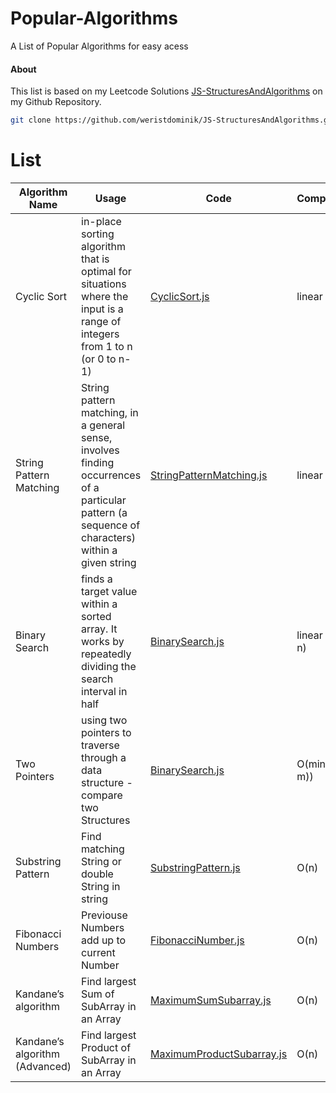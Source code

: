 # Popular-Algorithms

A List of Popular Algorithms for easy acess

#### About

This list is based on my Leetcode Solutions [JS-StructuresAndAlgorithms](https://github.com/weristdominik/JS-StructuresAndAlgorithms) on my Github Repository.
```bash
git clone https://github.com/weristdominik/JS-StructuresAndAlgorithms.git
```

# List
| Algorithm Name | Usage      | Code        |  Complexity |
| ------------- | ----------- | ----------- | ----------- |
| Cyclic Sort  |  in-place sorting algorithm that is optimal for situations where the input is a range of integers from 1 to n (or 0 to n-1)  | [CyclicSort.js](https://github.com/weristdominik/JS-StructuresAndAlgorithms/blob/main/Popular-Algorithms/CyclicSort.js) | linear O(n) |
| String Pattern Matching  |  String pattern matching, in a general sense, involves finding occurrences of a particular pattern (a sequence of characters) within a given string  | [StringPatternMatching.js](https://github.com/weristdominik/JS-StructuresAndAlgorithms/blob/main/Popular-Algorithms/StringPatternMatching.js) | linear O(n) |
| Binary Search  |  finds a target value within a sorted array. It works by repeatedly dividing the search interval in half  | [BinarySearch.js](https://github.com/weristdominik/JS-StructuresAndAlgorithms/blob/main/Popular-Algorithms/BinarySearch.js) | linear O(log n) |
| Two Pointers  |  using two pointers to traverse through a data structure - compare two Structures  | [BinarySearch.js](https://github.com/weristdominik/JS-StructuresAndAlgorithms/blob/main/Popular-Algorithms/TwoPointers.js) | O(min(n, m)) |
| Substring Pattern  |  Find matching String or double String in string  | [SubstringPattern.js](https://github.com/weristdominik/JS-StructuresAndAlgorithms/blob/main/Popular-Algorithms/SubstringPattern.js) | O(n) |
| Fibonacci Numbers |  Previouse Numbers add up to current Number  | [FibonacciNumber.js](https://github.com/weristdominik/JS-StructuresAndAlgorithms/blob/main/Popular-Algorithms/FibonacciNumber.js) | O(n) |
| Kandane’s algorithm |  Find largest Sum of SubArray in an Array  | [MaximumSumSubarray.js](https://github.com/weristdominik/JS-StructuresAndAlgorithms/blob/main/Popular-Algorithms/MaximumSumSubarray.js) | O(n) |
| Kandane’s algorithm (Advanced) |  Find largest Product of SubArray in an Array  | [MaximumProductSubarray.js](https://github.com/weristdominik/JS-StructuresAndAlgorithms/blob/main/Popular-Algorithms/MaximumProductSubarray.js) | O(n) |
